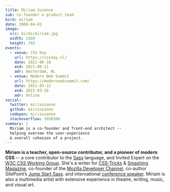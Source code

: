```yaml
---
title: Miriam Suzanne
sub: Co-founder & product lead
bird: miriam
date: 2008-04-01
image:
  src: birds/miriam.jpg
  width: 2160
  height: 743
events:
  - venue: CSS Day
    url: https://cssday.nl/
    date: 2021-06-10
    end: 2021-06-11
    adr: Amsterdam, NL
  - venue: Modern Web Summit
    url: https://modernwebsummit.com/
    date: 2021-03-22
    end: 2021-03-26
    adr: Online
social:
  twitter: mirisuzanne
  github: mirisuzanne
  codepen: mirisuzanne
  stackoverflow: 1930386
summary: |
  Miriam is a co-founder and front-end architect --
  helping oversee the user-experience
  & overall cohesion of a project.
---
```


**Miriam is a teacher, open-source contributor,
and a pioneer of modern CSS** --
a core contributor to the
[Sass](https://sass-lang.com) language,
and Invited Expert on the
[W3C CSS Working Group](/csswg/).
She's a writer for [CSS-Tricks][tricks] &
[Smashing Magazine][smashing],
co-founder of the [Mozilla Developer Channel][mozdev],
co-author SitePoint’s [Jump Start Sass][jss].
and international [conference speaker][speaking].
Miriam is also a multimedia artist
with extensive experience in theatre,
writing, music, and visual art.

[tricks]: /tags/css-tricks/
[smashing]: /tags/smashing-magazine/
[mozdev]: http://localhost:8080/work/mozdev/
[jss]: https://www.sitepoint.com/premium/books/jump-start-sass
[speaking]: /services/speaking/
